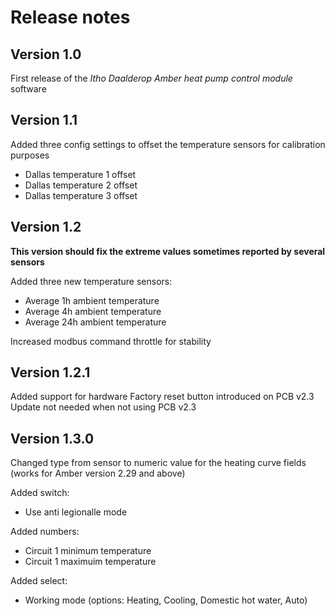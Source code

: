 # Release notes

## Version 1.0

First release of the *Itho Daalderop Amber heat pump control module* software

## Version 1.1

Added three config settings to offset the temperature sensors for calibration purposes
- Dallas temperature 1 offset
- Dallas temperature 2 offset
- Dallas temperature 3 offset

## Version 1.2

**This version should fix the extreme values sometimes reported by several sensors**

Added three new temperature sensors:
- Average 1h ambient temperature
- Average 4h ambient temperature
- Average 24h ambient temperature

Increased modbus command throttle for stability

## Version 1.2.1

Added support for hardware Factory reset button introduced on PCB v2.3
Update not needed when not using PCB v2.3

## Version 1.3.0

Changed type from sensor to numeric value for the heating curve fields (works for Amber version 2.29 and above)

Added switch:
- Use anti legionalle mode

Added numbers:
- Circuit 1 minimum temperature
- Circuit 1 maximuim temperature

Added select:
- Working mode (options: Heating, Cooling, Domestic hot water, Auto)
